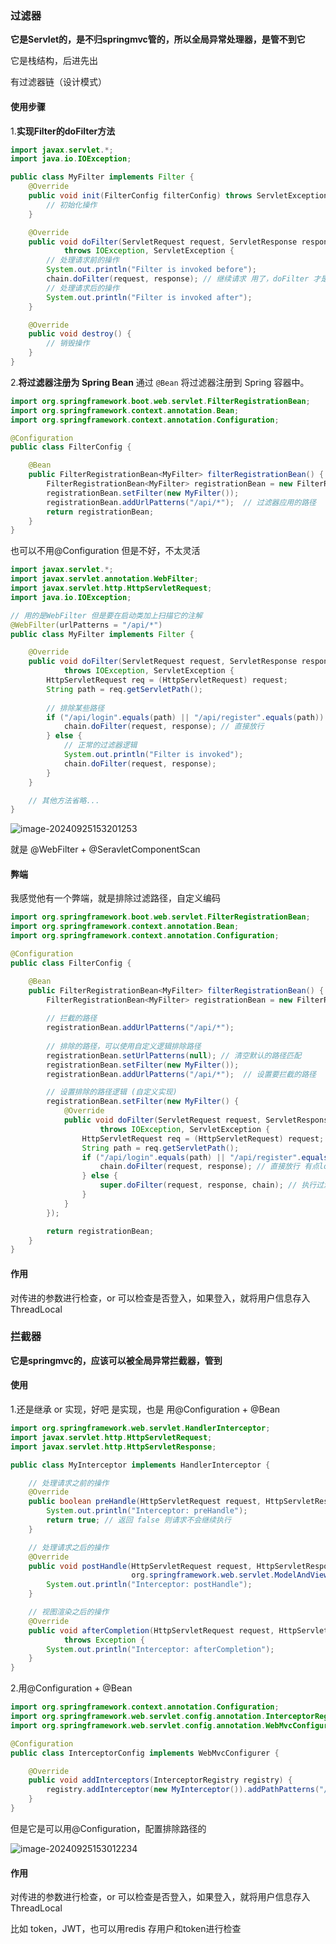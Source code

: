 

### 过滤器

**它是Servlet的，是不归springmvc管的，所以全局异常处理器，是管不到它**

它是栈结构，后进先出

有过滤器链（设计模式）



#### 使用步骤

1.**实现Filter的doFilter方法**

```java
import javax.servlet.*;
import java.io.IOException;

public class MyFilter implements Filter {
    @Override
    public void init(FilterConfig filterConfig) throws ServletException {
        // 初始化操作
    }

    @Override
    public void doFilter(ServletRequest request, ServletResponse response, FilterChain chain)
            throws IOException, ServletException {
        // 处理请求前的操作
        System.out.println("Filter is invoked before");
        chain.doFilter(request, response); // 继续请求 用了，doFilter 才是放行
        // 处理请求后的操作
        System.out.println("Filter is invoked after");
    }

    @Override
    public void destroy() {
        // 销毁操作
    }
}

```



2.**将过滤器注册为 Spring Bean** 通过 `@Bean` 将过滤器注册到 Spring 容器中。

```java
import org.springframework.boot.web.servlet.FilterRegistrationBean;
import org.springframework.context.annotation.Bean;
import org.springframework.context.annotation.Configuration;

@Configuration
public class FilterConfig {

    @Bean
    public FilterRegistrationBean<MyFilter> filterRegistrationBean() {
        FilterRegistrationBean<MyFilter> registrationBean = new FilterRegistrationBean<>();
        registrationBean.setFilter(new MyFilter());
        registrationBean.addUrlPatterns("/api/*");  // 过滤器应用的路径
        return registrationBean;
    }
}

```



也可以不用@Configuration 但是不好，不太灵活

```java
import javax.servlet.*;
import javax.servlet.annotation.WebFilter;
import javax.servlet.http.HttpServletRequest;
import java.io.IOException;

// 用的是WebFilter 但是要在启动类加上扫描它的注解
@WebFilter(urlPatterns = "/api/*")
public class MyFilter implements Filter {

    @Override
    public void doFilter(ServletRequest request, ServletResponse response, FilterChain chain)
            throws IOException, ServletException {
        HttpServletRequest req = (HttpServletRequest) request;
        String path = req.getServletPath();
        
        // 排除某些路径
        if ("/api/login".equals(path) || "/api/register".equals(path)) {
            chain.doFilter(request, response); // 直接放行
        } else {
            // 正常的过滤器逻辑
            System.out.println("Filter is invoked");
            chain.doFilter(request, response);
        }
    }

    // 其他方法省略...
}

```

![image-20240925153201253](../../../AppData/Roaming/Typora/typora-user-images/image-20240925153201253.png)

就是 @WebFilter + @SeravletComponentScan

#### 弊端

我感觉他有一个弊端，就是排除过滤路径，自定义编码

```java
import org.springframework.boot.web.servlet.FilterRegistrationBean;
import org.springframework.context.annotation.Bean;
import org.springframework.context.annotation.Configuration;

@Configuration
public class FilterConfig {

    @Bean
    public FilterRegistrationBean<MyFilter> filterRegistrationBean() {
        FilterRegistrationBean<MyFilter> registrationBean = new FilterRegistrationBean<>(new MyFilter());
        
        // 拦截的路径
        registrationBean.addUrlPatterns("/api/*");
        
        // 排除的路径，可以使用自定义逻辑排除路径
        registrationBean.setUrlPatterns(null); // 清空默认的路径匹配
        registrationBean.setFilter(new MyFilter());
        registrationBean.addUrlPatterns("/api/*");  // 设置要拦截的路径

        // 设置排除的路径逻辑 (自定义实现)
        registrationBean.setFilter(new MyFilter() {
            @Override
            public void doFilter(ServletRequest request, ServletResponse response, FilterChain chain)
                    throws IOException, ServletException {
                HttpServletRequest req = (HttpServletRequest) request;
                String path = req.getServletPath();
                if ("/api/login".equals(path) || "/api/register".equals(path)) {
                    chain.doFilter(request, response); // 直接放行 有点low
                } else {
                    super.doFilter(request, response, chain); // 执行过滤器逻辑
                }
            }
        });

        return registrationBean;
    }
}

```



#### 作用

对传进的参数进行检查，or 可以检查是否登入，如果登入，就将用户信息存入ThreadLocal

### 拦截器



**它是springmvc的，应该可以被全局异常拦截器，管到**



#### 使用

1.还是继承 or 实现，好吧 是实现，也是 用@Configuration + @Bean

```java
import org.springframework.web.servlet.HandlerInterceptor;
import javax.servlet.http.HttpServletRequest;
import javax.servlet.http.HttpServletResponse;

public class MyInterceptor implements HandlerInterceptor {

    // 处理请求之前的操作
    @Override
    public boolean preHandle(HttpServletRequest request, HttpServletResponse response, Object handler) throws Exception {
        System.out.println("Interceptor: preHandle");
        return true; // 返回 false 则请求不会继续执行
    }

    // 处理请求之后的操作
    @Override
    public void postHandle(HttpServletRequest request, HttpServletResponse response, Object handler,
                           org.springframework.web.servlet.ModelAndView modelAndView) throws Exception {
        System.out.println("Interceptor: postHandle");
    }

    // 视图渲染之后的操作
    @Override
    public void afterCompletion(HttpServletRequest request, HttpServletResponse response, Object handler, Exception ex)
            throws Exception {
        System.out.println("Interceptor: afterCompletion");
    }
}

```

2.用@Configuration + @Bean

```java
import org.springframework.context.annotation.Configuration;
import org.springframework.web.servlet.config.annotation.InterceptorRegistry;
import org.springframework.web.servlet.config.annotation.WebMvcConfigurer;

@Configuration
public class InterceptorConfig implements WebMvcConfigurer {

    @Override
    public void addInterceptors(InterceptorRegistry registry) {
        registry.addInterceptor(new MyInterceptor()).addPathPatterns("/api/**"); // 拦截指定路径
    }
}

```

但是它是可以用@Configuration，配置排除路径的

![image-20240925153012234](../../../AppData/Roaming/Typora/typora-user-images/image-20240925153012234.png)



#### 作用

对传进的参数进行检查，or 可以检查是否登入，如果登入，就将用户信息存入ThreadLocal

比如 token，JWT，也可以用redis  存用户和token进行检查